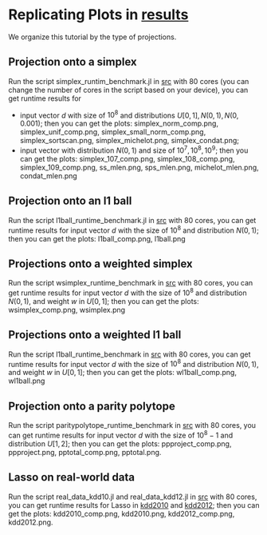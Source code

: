 # Replicating Plots in [results](results)

We organize this tutorial by the type of projections.

## Projection onto a simplex

Run the script simplex_runtim_benchmark.jl in [src](src) with 80 cores (you can change the number of cores in the script based on your device), you can get runtime results for
- input vector $d$ with size of $10^8$ and distributions $U[0,1], N(0,1), N(0, 0.001)$; then you can get the plots: simplex_norm_comp.png, simplex_unif_comp.png, simplex_small_norm_comp.png, simplex_sortscan.png, simplex_michelot.png, simplex_condat.png;
- input vector with distribution $N(0,1)$ and size of $10^7, 10^8, 10^9$; then you can get the plots: simplex_107_comp.png, simplex_108_comp.png, simplex_109_comp.png, ss_mlen.png, sps_mlen.png, michelot_mlen.png, condat_mlen.png

## Projection onto an l1 ball

Run the script l1ball_runtime_benchmark.jl in [src](src) with 80 cores, you can get runtime results for input vector $d$ with the size of $10^8$ and distribution $N(0,1)$; then you can get the plots: l1ball_comp.png, l1ball.png

## Projections onto a weighted simplex

Run the script wsimplex_runtime_benchmark in [src](src) with 80 cores, you can get runtime results for input vector $d$ with the size of $10^8$ and distribution $N(0,1)$, and weight $w$ in $U[0,1]$; then you can get the plots: wsimplex_comp.png, wsimplex.png

## Projections onto a weighted l1 ball

Run the script l1ball_runtime_benchmark in [src](src) with 80 cores, you can get runtime results for input vector $d$ with the size of $10^8$ and distribution $N(0,1)$, and weight $w$ in $U[0,1]$; then you can get the plots: wl1ball_comp.png, wl1ball.png

## Projection onto a parity polytope

Run the script paritypolytope_runtime_benchmark in [src](src) with 80 cores, you can get runtime results for input vector $d$ with the size of $10^8-1$ and distribution $U[1,2]$; then you can get the plots: ppproject_comp.png, ppproject.png, pptotal_comp.png, pptotal.png.

## Lasso on real-world data

Run the script real_data_kdd10.jl and real_data_kdd12.jl in [src](src) with 80 cores, you can get runtime results for Lasso in [kdd2010](https://www.csie.ntu.edu.tw/~cjlin/libsvmtools/datasets/binary.html#kdd2010%20(algebra)) and [kdd2012](https://www.csie.ntu.edu.tw/~cjlin/libsvmtools/datasets/binary.html#kdd2012); then you can get the plots: kdd2010_comp.png, kdd2010.png, kdd2012_comp.png, kdd2012.png.
